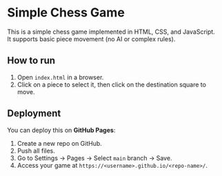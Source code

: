 # Simple Chess Game

This is a simple chess game implemented in HTML, CSS, and JavaScript.  
It supports basic piece movement (no AI or complex rules).  

## How to run

1. Open `index.html` in a browser.
2. Click on a piece to select it, then click on the destination square to move.

## Deployment

You can deploy this on **GitHub Pages**:

1. Create a new repo on GitHub.
2. Push all files.
3. Go to Settings → Pages → Select `main` branch → Save.
4. Access your game at `https://<username>.github.io/<repo-name>/`.
